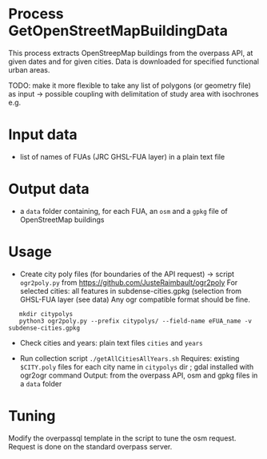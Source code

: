 

# Process GetOpenStreetMapBuildingData

This process extracts OpenStreepMap buildings from the overpass API, at given dates and for given cities. Data is downloaded for specified functional urban areas.

TODO: make it more flexible to take any list of polygons (or geometry file) as input -> possible coupling with delimitation of study area with isochrones e.g.

# Input data

 - list of names of FUAs (JRC GHSL-FUA layer) in a plain text file

# Output data

 - a `data` folder containing, for each FUA, an `osm` and a `gpkg` file of OpenStreetMap buildings

# Usage

 - Create city poly files (for boundaries of the API request) -> script `ogr2poly.py` from https://github.com/JusteRaimbault/ogr2poly
For selected cities: all features in subdense-cities.gpkg (selection from GHSL-FUA layer (see data)
Any ogr compatible format should be fine.

```
   mkdir citypolys
   python3 ogr2poly.py --prefix citypolys/ --field-name eFUA_name -v subdense-cities.gpkg
```

 - Check cities and years: plain text files `cities` and `years`

 - Run collection script `./getAllCitiesAllYears.sh`
   Requires: existing `$CITY.poly` files for each city name in `citypolys` dir ; gdal installed with ogr2ogr command
   Output: from the overpass API, osm and gpkg files in a `data` folder

# Tuning

Modify the overpassql template in the script to tune the osm request.
Request is done on the standard overpass server.


